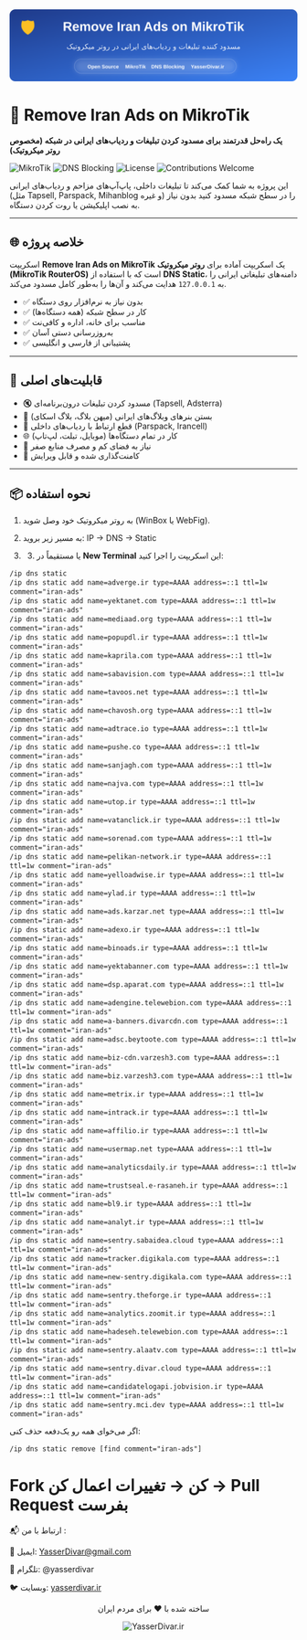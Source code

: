 <div align="center">

  <img src="banner.svg" alt="Remove Iran Ads on MikroTik" width="800" />
</div>
  <h1>🚫 Remove Iran Ads on MikroTik</h1>
  <p><strong>یک راه‌حل قدرتمند برای مسدود کردن تبلیغات و ردیاب‌های ایرانی در شبکه (مخصوص روتر میکروتیک)</strong></p>
  
  <div>
    <img src="https://img.shields.io/badge/RouterOS-MikroTik-blue?logo=mikrotik" alt="MikroTik" />
    <img src="https://img.shields.io/badge/DNS-Blocking-green?logo=dns" alt="DNS Blocking" />
    <img src="https://img.shields.io/badge/License-MIT-yellow" alt="License" />
    <img src="https://img.shields.io/badge/Contributions-Welcome-brightgreen" alt="Contributions Welcome" />
  </div>

  <p>این پروژه به شما کمک می‌کند تا تبلیغات داخلی، پاپ‌آپ‌های مزاحم و ردیاب‌های ایرانی (مثل Tapsell, Parspack, Mihanblog و غیره) را در سطح شبکه مسدود کنید بدون نیاز به نصب اپلیکیشن یا روت کردن دستگاه.</p>
</div>

---

## 🌐 خلاصه پروژه

 اسکریپت **Remove Iran Ads on MikroTik** یک اسکریپت آماده برای **روتر میکروتیک (MikroTik RouterOS)** است که با استفاده از **DNS Static**، دامنه‌های تبلیغاتی ایرانی را به `127.0.0.1` هدایت می‌کند و آن‌ها را به‌طور کامل مسدود می‌کند.

- ✅ بدون نیاز به نرم‌افزار روی دستگاه
- ✅ کار در سطح شبکه (همه دستگاه‌ها)
- ✅ مناسب برای خانه، اداره و کافی‌نت
- ✅ به‌روزرسانی دستی آسان
- ✅ پشتیبانی از فارسی و انگلیسی

---

## 🚀 قابلیت‌های اصلی

- 🔇 مسدود کردن تبلیغات درون‌برنامه‌ای (Tapsell, Adsterra)
- 🛑 بستن بنرهای وبلاگ‌های ایرانی (میهن بلاگ، بلاگ اسکای)
- 📵 قطع ارتباط با ردیاب‌های داخلی (Parspack, Irancell)
- 🌐 کار در تمام دستگاه‌ها (موبایل، تبلت، لپ‌تاپ)
- 💾 نیاز به فضای کم و مصرف منابع صفر
- 📝 کامنت‌گذاری شده و قابل ویرایش

---

## 📦 نحوه استفاده

1. به روتر میکروتیک خود وصل شوید (WinBox یا WebFig).
2. به مسیر زیر بروید:
IP → DNS → Static

3. 3. یا مستقیماً در **New Terminal** این اسکریپت را اجرا کنید:

```ros
/ip dns static
/ip dns static add name=adverge.ir type=AAAA address=::1 ttl=1w comment="iran-ads"
/ip dns static add name=yektanet.com type=AAAA address=::1 ttl=1w comment="iran-ads"
/ip dns static add name=mediaad.org type=AAAA address=::1 ttl=1w comment="iran-ads"
/ip dns static add name=popupdl.ir type=AAAA address=::1 ttl=1w comment="iran-ads"
/ip dns static add name=kaprila.com type=AAAA address=::1 ttl=1w comment="iran-ads"
/ip dns static add name=sabavision.com type=AAAA address=::1 ttl=1w comment="iran-ads"
/ip dns static add name=tavoos.net type=AAAA address=::1 ttl=1w comment="iran-ads"
/ip dns static add name=chavosh.org type=AAAA address=::1 ttl=1w comment="iran-ads"
/ip dns static add name=adtrace.io type=AAAA address=::1 ttl=1w comment="iran-ads"
/ip dns static add name=pushe.co type=AAAA address=::1 ttl=1w comment="iran-ads"
/ip dns static add name=sanjagh.com type=AAAA address=::1 ttl=1w comment="iran-ads"
/ip dns static add name=najva.com type=AAAA address=::1 ttl=1w comment="iran-ads"
/ip dns static add name=utop.ir type=AAAA address=::1 ttl=1w comment="iran-ads"
/ip dns static add name=vatanclick.ir type=AAAA address=::1 ttl=1w comment="iran-ads"
/ip dns static add name=sorenad.com type=AAAA address=::1 ttl=1w comment="iran-ads"
/ip dns static add name=pelikan-network.ir type=AAAA address=::1 ttl=1w comment="iran-ads"
/ip dns static add name=yelloadwise.ir type=AAAA address=::1 ttl=1w comment="iran-ads"
/ip dns static add name=ylad.ir type=AAAA address=::1 ttl=1w comment="iran-ads"
/ip dns static add name=ads.karzar.net type=AAAA address=::1 ttl=1w comment="iran-ads"
/ip dns static add name=adexo.ir type=AAAA address=::1 ttl=1w comment="iran-ads"
/ip dns static add name=binoads.ir type=AAAA address=::1 ttl=1w comment="iran-ads"
/ip dns static add name=yektabanner.com type=AAAA address=::1 ttl=1w comment="iran-ads"
/ip dns static add name=dsp.aparat.com type=AAAA address=::1 ttl=1w comment="iran-ads"
/ip dns static add name=adengine.telewebion.com type=AAAA address=::1 ttl=1w comment="iran-ads"
/ip dns static add name=a-banners.divarcdn.com type=AAAA address=::1 ttl=1w comment="iran-ads"
/ip dns static add name=adsc.beytoote.com type=AAAA address=::1 ttl=1w comment="iran-ads"
/ip dns static add name=biz-cdn.varzesh3.com type=AAAA address=::1 ttl=1w comment="iran-ads"
/ip dns static add name=biz.varzesh3.com type=AAAA address=::1 ttl=1w comment="iran-ads"
/ip dns static add name=metrix.ir type=AAAA address=::1 ttl=1w comment="iran-ads"
/ip dns static add name=intrack.ir type=AAAA address=::1 ttl=1w comment="iran-ads"
/ip dns static add name=affilio.ir type=AAAA address=::1 ttl=1w comment="iran-ads"
/ip dns static add name=usermap.net type=AAAA address=::1 ttl=1w comment="iran-ads"
/ip dns static add name=analyticsdaily.ir type=AAAA address=::1 ttl=1w comment="iran-ads"
/ip dns static add name=trustseal.e-rasaneh.ir type=AAAA address=::1 ttl=1w comment="iran-ads"
/ip dns static add name=bl9.ir type=AAAA address=::1 ttl=1w comment="iran-ads"
/ip dns static add name=analyt.ir type=AAAA address=::1 ttl=1w comment="iran-ads"
/ip dns static add name=sentry.sabaidea.cloud type=AAAA address=::1 ttl=1w comment="iran-ads"
/ip dns static add name=tracker.digikala.com type=AAAA address=::1 ttl=1w comment="iran-ads"
/ip dns static add name=new-sentry.digikala.com type=AAAA address=::1 ttl=1w comment="iran-ads"
/ip dns static add name=sentry.theforge.ir type=AAAA address=::1 ttl=1w comment="iran-ads"
/ip dns static add name=analytics.zoomit.ir type=AAAA address=::1 ttl=1w comment="iran-ads"
/ip dns static add name=hadeseh.telewebion.com type=AAAA address=::1 ttl=1w comment="iran-ads"
/ip dns static add name=sentry.alaatv.com type=AAAA address=::1 ttl=1w comment="iran-ads"
/ip dns static add name=sentry.divar.cloud type=AAAA address=::1 ttl=1w comment="iran-ads"
/ip dns static add name=candidatelogapi.jobvision.ir type=AAAA address=::1 ttl=1w comment="iran-ads"
/ip dns static add name=sentry.mci.dev type=AAAA address=::1 ttl=1w comment="iran-ads"
```
اگر می‌خوای همه رو یک‌دفعه حذف کنی:
```
/ip dns static remove [find comment="iran-ads"]
```

# Fork کن → تغییرات اعمال کن → Pull Request بفرست

📬 ارتباط با من :

📧 ایمیل: YasserDivar@gmail.com

💬 تلگرام: @yasserdivar

🐦 وبسایت: [yasserdivar.ir](http://yasserdivar.ir/)


<div align="center">
<p>ساخته شده با ❤️ برای مردم ایران</p>
  <img src="https://placehold.co/600x100/e11d48/ffffff?text=YasserDivar.ir" alt="YasserDivar.ir" />
</div>
